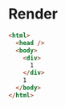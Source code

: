 # Render
```html
<html>
  <head />
  <body>
    <div>
      1
    </div>
    1
  </body>
</html>
```
